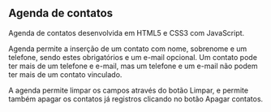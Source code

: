 ## Agenda de contatos

Agenda de contatos desenvolvida em HTML5 e CSS3 com JavaScript.

Agenda permite a inserção de um contato com nome, sobrenome e um telefone, sendo estes
obrigatórios e um e-mail opcional. Um contato pode ter mais de um telefone e e-mail, 
mas um telefone e um e-mail não podem ter mais de um contato vinculado.

A agenda permite limpar os campos através do botão Limpar, e permite também apagar os contatos
já registros clicando no botão Apagar contatos.